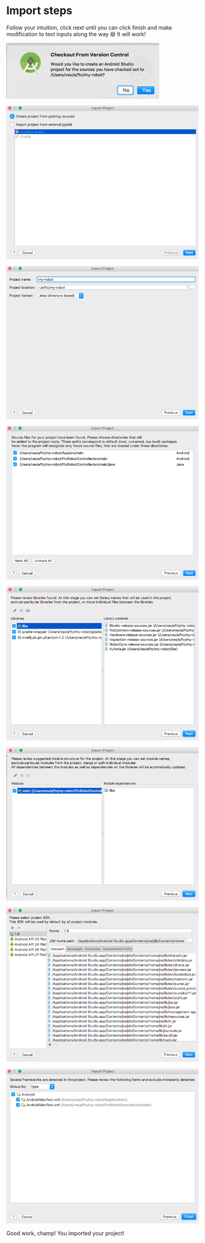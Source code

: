# Import steps

Follow your intuition, click next until you can click finish and make modification to text inputs along the way 😄  It will work!

![Import](https://www.github.com/IAmTheVex/phantom/blob/master/resources/images/installation/import1.png?raw=true)

![Import](https://www.github.com/IAmTheVex/phantom/blob/master/resources/images/installation/import2.png?raw=true)

![Import](https://www.github.com/IAmTheVex/phantom/blob/master/resources/images/installation/import3.png?raw=true)

![Import](https://www.github.com/IAmTheVex/phantom/blob/master/resources/images/installation/import4.png?raw=true)

![Import](https://www.github.com/IAmTheVex/phantom/blob/master/resources/images/installation/import5.png?raw=true)

![Import](https://www.github.com/IAmTheVex/phantom/blob/master/resources/images/installation/import6.png?raw=true)

![Import](https://www.github.com/IAmTheVex/phantom/blob/master/resources/images/installation/import7.png?raw=true)

![Import](https://www.github.com/IAmTheVex/phantom/blob/master/resources/images/installation/import8.png?raw=true)

Good work, champ! You imported your project!